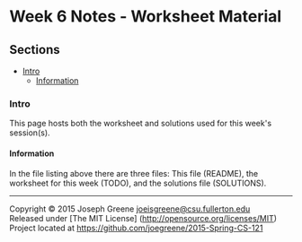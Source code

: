 # Week 6 Notes - Worksheet Material

## Sections
- [Intro](#intro)
  - [Information](#information)
    
### Intro
This page hosts both the worksheet and solutions used for this week's session(s).

#### Information
In the file listing above there are three files: This file (README), the worksheet for 
this week (TODO), and the 
solutions file (SOLUTIONS). 

-------------------------------------------------------------------------------

Copyright &copy; 2015 Joseph Greene <joeisgreene@csu.fullerton.edu>  
Released under [The MIT License] (http://opensource.org/licenses/MIT)  
Project located at <https://github.com/joegreene/2015-Spring-CS-121>